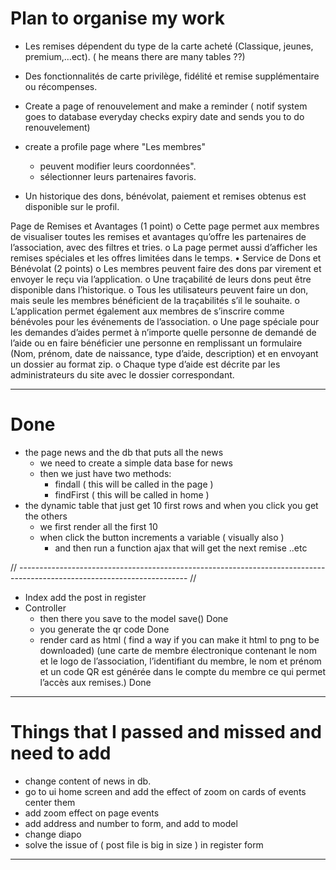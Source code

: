 # Plan to organise my work


- Les remises dépendent du type de la carte acheté (Classique, jeunes, premium,…ect). ( he means there are many tables ??)

- Des fonctionnalités de carte privilège, fidélité et remise supplémentaire ou récompenses. 

- Create a page of renouvelement and make a reminder ( notif system goes to database everyday checks expiry date
and sends you to do renouvelement) 

- create a profile page where "Les membres"
  - peuvent modifier leurs coordonnées".    
  - sélectionner leurs partenaires favoris. 

- Un historique des dons, bénévolat, paiement et remises obtenus est disponible sur le profil.


Page de Remises et Avantages (1 point)
o Cette page permet aux membres de visualiser toutes les remises et avantages qu’offre les
partenaires de l’association, avec des filtres et tries.
o La page permet aussi d’afficher les remises spéciales et les offres limitées dans le temps.
• Service de Dons et Bénévolat (2 points)
o Les membres peuvent faire des dons par virement et envoyer le reçu via l’application.
o Une traçabilité de leurs dons peut être disponible dans l’historique.
o Tous les utilisateurs peuvent faire un don, mais seule les membres bénéficient de la
traçabilités s’il le souhaite.
o L’application permet également aux membres de s’inscrire comme bénévoles pour les
événements de l’association.
o Une page spéciale pour les demandes d’aides permet à n’importe quelle personne de
demandé de l’aide ou en faire bénéficier une personne en remplissant un formulaire (Nom,
prénom, date de naissance, type d’aide, description) et en envoyant un dossier au format
zip.
o Chaque type d’aide est décrite par les administrateurs du site avec le dossier correspondant.


---
# Done
- the page news and the db that puts all the news
  - we need to create a simple data base for news
  - then we just have two methods:
    - findall ( this will be called in the page )
    - findFirst ( this will be called in home )
- the dynamic table that just get 10 first rows and when you click you get the others
  - we first render all the first 10
  - when click the button increments a variable ( visually also )
    - and then run a function ajax that will get the next remise ..etc

// ------------------------------------------------------------------------------------------------------------------------ //

- Index add the post in register
- Controller
  - then there you save to the model save() Done
  - you generate the qr code Done
  - render card as html ( find a way if you can make it html to png to be downloaded)
    (une carte de membre électronique contenant le nom et le logo de
    l’association, l’identifiant du membre, le nom et prénom et un code QR est générée dans
    le compte du membre ce qui permet l’accès aux remises.) Done

---
# Things that I passed and missed and need to add
- change content of news in db.
- go to ui home screen and add the effect of zoom on cards of events center them 
- add zoom effect on page events
- add address and number to form, and add to model 
- change diapo
- solve the issue of ( post file is big in size ) in register form 
---